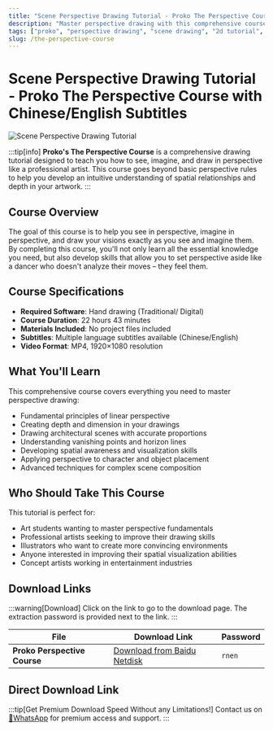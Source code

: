 ```yaml
---
title: "Scene Perspective Drawing Tutorial - Proko The Perspective Course with Chinese/English Subtitles"
description: "Master perspective drawing with this comprehensive course from Proko. Learn to see, imagine, and draw in perspective like a professional artist. Includes Chinese/English multilingual subtitles."
tags: ["proko", "perspective drawing", "scene drawing", "2d tutorial", "drawing course", "perspective tutorial", "art education", "visual arts", "hand drawing", "composition"]
slug: /the-perspective-course
---
```


<!--Above is frontmatter Part-generate depend on content meet Google Seo, you need to balance automation efficiency with Google’s core ranking factors—especially E-E-A-T (Experience, Expertise, Authoritativeness, Trustworthiness), -->

<!--First Part-This is Title -->
# Scene Perspective Drawing Tutorial - Proko The Perspective Course with Chinese/English Subtitles

<!--Second Part-This is First Banner -->
![Scene Perspective Drawing Tutorial](https://www.gfxcamp.com/wp-content/uploads/2025/09/Proko-The-Perspective-Course.jpg)

:::tip[info]
**Proko's The Perspective Course** is a comprehensive drawing tutorial designed to teach you how to see, imagine, and draw in perspective like a professional artist. This course goes beyond basic perspective rules to help you develop an intuitive understanding of spatial relationships and depth in your artwork.
:::

## Course Overview

The goal of this course is to help you see in perspective, imagine in perspective, and draw your visions exactly as you see and imagine them. By completing this course, you'll not only learn all the essential knowledge you need, but also develop skills that allow you to set perspective aside like a dancer who doesn't analyze their moves – they feel them.

## Course Specifications

- **Required Software**: Hand drawing (Traditional/ Digital)
- **Course Duration**: 22 hours 43 minutes
- **Materials Included**: No project files included
- **Subtitles**: Multiple language subtitles available (Chinese/English)
- **Video Format**: MP4, 1920×1080 resolution

## What You'll Learn

This comprehensive course covers everything you need to master perspective drawing:

- Fundamental principles of linear perspective
- Creating depth and dimension in your drawings
- Drawing architectural scenes with accurate proportions
- Understanding vanishing points and horizon lines
- Developing spatial awareness and visualization skills
- Applying perspective to character and object placement
- Advanced techniques for complex scene composition

## Who Should Take This Course

This tutorial is perfect for:
- Art students wanting to master perspective fundamentals
- Professional artists seeking to improve their drawing skills
- Illustrators who want to create more convincing environments
- Anyone interested in improving their spatial visualization abilities
- Concept artists working in entertainment industries

## Download Links
:::warning[Download]
Click on the link to go to the download page. The extraction password is provided next to the link.
:::

| File                       | Download Link                                                              | Password |
| -------------------------- | -------------------------------------------------------------------------- | -------- |
| **Proko Perspective Course** | [Download from Baidu Netdisk](https://pan.baidu.com/s/15XKH1yZr8taznWaniIXgcQ?pwd=rnen) | `rnen`   |

## Direct Download Link
:::tip[Get Premium Download Speed Without any Limitations!]
Contact us on [💬WhatsApp](https://wa.me/+8613237610083) for premium  access and support.
:::